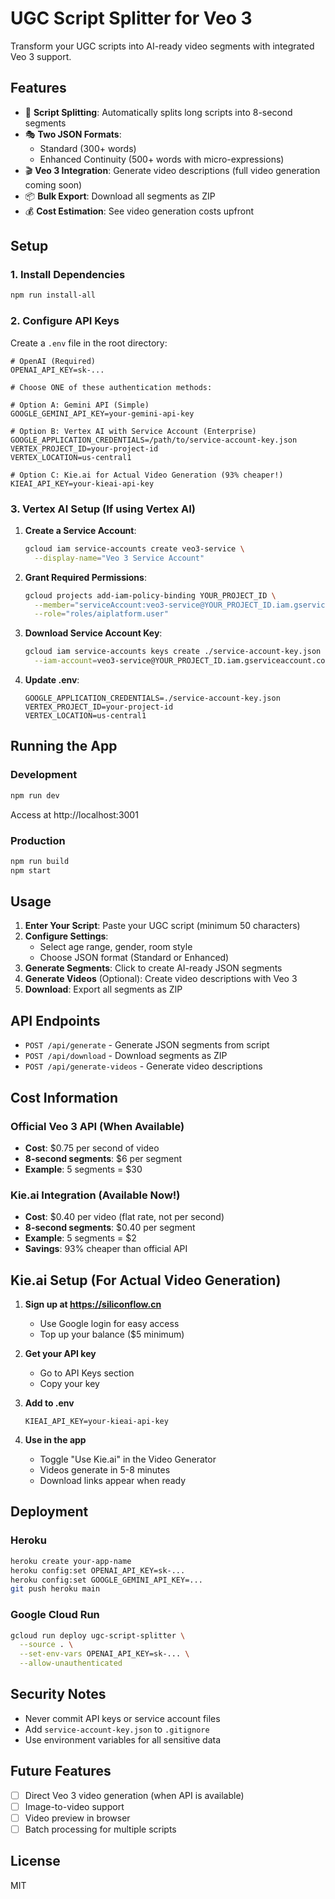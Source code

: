 # UGC Script Splitter for Veo 3

Transform your UGC scripts into AI-ready video segments with integrated Veo 3 support.

## Features

- 📝 **Script Splitting**: Automatically splits long scripts into 8-second segments
- 🎭 **Two JSON Formats**: 
  - Standard (300+ words) 
  - Enhanced Continuity (500+ words with micro-expressions)
- 🎬 **Veo 3 Integration**: Generate video descriptions (full video generation coming soon)
- 📦 **Bulk Export**: Download all segments as ZIP
- 💰 **Cost Estimation**: See video generation costs upfront

## Setup

### 1. Install Dependencies
```bash
npm run install-all
```

### 2. Configure API Keys

Create a `.env` file in the root directory:

```env
# OpenAI (Required)
OPENAI_API_KEY=sk-...

# Choose ONE of these authentication methods:

# Option A: Gemini API (Simple)
GOOGLE_GEMINI_API_KEY=your-gemini-api-key

# Option B: Vertex AI with Service Account (Enterprise)
GOOGLE_APPLICATION_CREDENTIALS=/path/to/service-account-key.json
VERTEX_PROJECT_ID=your-project-id
VERTEX_LOCATION=us-central1

# Option C: Kie.ai for Actual Video Generation (93% cheaper!)
KIEAI_API_KEY=your-kieai-api-key
```

### 3. Vertex AI Setup (If using Vertex AI)

1. **Create a Service Account**:
   ```bash
   gcloud iam service-accounts create veo3-service \
     --display-name="Veo 3 Service Account"
   ```

2. **Grant Required Permissions**:
   ```bash
   gcloud projects add-iam-policy-binding YOUR_PROJECT_ID \
     --member="serviceAccount:veo3-service@YOUR_PROJECT_ID.iam.gserviceaccount.com" \
     --role="roles/aiplatform.user"
   ```

3. **Download Service Account Key**:
   ```bash
   gcloud iam service-accounts keys create ./service-account-key.json \
     --iam-account=veo3-service@YOUR_PROJECT_ID.iam.gserviceaccount.com
   ```

4. **Update .env**:
   ```env
   GOOGLE_APPLICATION_CREDENTIALS=./service-account-key.json
   VERTEX_PROJECT_ID=your-project-id
   VERTEX_LOCATION=us-central1
   ```

## Running the App

### Development
```bash
npm run dev
```
Access at http://localhost:3001

### Production
```bash
npm run build
npm start
```

## Usage

1. **Enter Your Script**: Paste your UGC script (minimum 50 characters)
2. **Configure Settings**: 
   - Select age range, gender, room style
   - Choose JSON format (Standard or Enhanced)
3. **Generate Segments**: Click to create AI-ready JSON segments
4. **Generate Videos** (Optional): Create video descriptions with Veo 3
5. **Download**: Export all segments as ZIP

## API Endpoints

- `POST /api/generate` - Generate JSON segments from script
- `POST /api/download` - Download segments as ZIP
- `POST /api/generate-videos` - Generate video descriptions

## Cost Information

### Official Veo 3 API (When Available)
- **Cost**: $0.75 per second of video
- **8-second segments**: $6 per segment
- **Example**: 5 segments = $30

### Kie.ai Integration (Available Now!)
- **Cost**: $0.40 per video (flat rate, not per second)
- **8-second segments**: $0.40 per segment
- **Example**: 5 segments = $2
- **Savings**: 93% cheaper than official API

## Kie.ai Setup (For Actual Video Generation)

1. **Sign up at https://siliconflow.cn**
   - Use Google login for easy access
   - Top up your balance ($5 minimum)

2. **Get your API key**
   - Go to API Keys section
   - Copy your key

3. **Add to .env**
   ```env
   KIEAI_API_KEY=your-kieai-api-key
   ```

4. **Use in the app**
   - Toggle "Use Kie.ai" in the Video Generator
   - Videos generate in 5-8 minutes
   - Download links appear when ready

## Deployment

### Heroku
```bash
heroku create your-app-name
heroku config:set OPENAI_API_KEY=sk-...
heroku config:set GOOGLE_GEMINI_API_KEY=...
git push heroku main
```

### Google Cloud Run
```bash
gcloud run deploy ugc-script-splitter \
  --source . \
  --set-env-vars OPENAI_API_KEY=sk-... \
  --allow-unauthenticated
```

## Security Notes

- Never commit API keys or service account files
- Add `service-account-key.json` to `.gitignore`
- Use environment variables for all sensitive data

## Future Features

- [ ] Direct Veo 3 video generation (when API is available)
- [ ] Image-to-video support
- [ ] Video preview in browser
- [ ] Batch processing for multiple scripts

## License

MIT